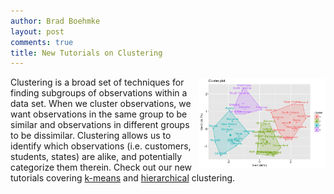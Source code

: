 ```yaml
---
author: Brad Boehmke
layout: post
comments: true
title: New Tutorials on Clustering
---
```


<img src="/public/images/analytics/clustering/kmeans/unnamed-chunk-18-1.png"  style="float:right; margin: 2px 0px 0px 10px; width: 40%; height: 40%;" />

Clustering is a broad set of techniques for finding subgroups of observations within a data set. When we cluster observations, we want observations in the same group to be similar and observations in different groups to be dissimilar. Clustering allows us to identify which observations (i.e. customers, students, states) are alike, and potentially categorize them therein. Check out our new tutorials covering [k-means](http://uc-r.github.io/kmeans_clustering) and [hierarchical](http://uc-r.github.io/hc_clustering) clustering. 
